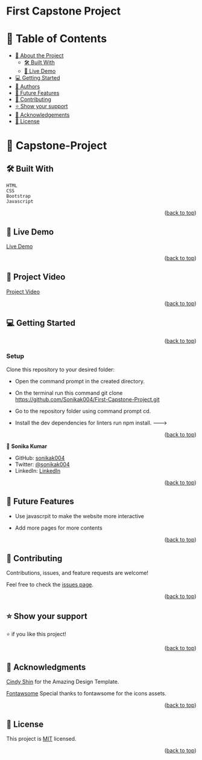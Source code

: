 <a name="readme-top"></a>

<h1>First Capstone Project</h1>

# 📗 Table of Contents

- [📖 About the Project](#about-project)
  - [🛠 Built With](#built-with)
  - [🚀 Live Demo](#live-demo)
- [💻 Getting Started](#getting-started)
- [👥 Authors](#authors)
- [🔭 Future Features](#future-features)
- [🤝 Contributing](#contributing)
- [⭐️ Show your support](#support)
- [🙏 Acknowledgements](#acknowledgements)
- [📝 License](#license)

<!-- PROJECT DESCRIPTION -->

# 📖 Capstone-Project <a name="about-project"></a>


## 🛠 Built With <a name="built-with"></a>
    HTML
    CSS
    Bootstrap
    Javascript


<p align="right">(<a href="#readme-top">back to top</a>)</p>

<!-- LIVE DEMO -->

## 🚀 Live Demo <a name="live-demo"></a>

[Live Demo](https://sonikak004.github.io/First-Capstone-Project/)

<p align="right">(<a href="#readme-top">back to top</a>)</p>

<!-- Project Video -->

## 🚀 Project Video <a name="live-demo"></a>

[Project Video](https://www.loom.com/share/7791e83c438541c99ca3d14dde741759)

<p align="right">(<a href="#readme-top">back to top</a>)</p>


<!-- GETTING STARTED -->

## 💻 Getting Started <a name="getting-started"></a>

<p align="right">(<a href="#readme-top">back to top</a>)</p>

### Setup

Clone this repository to your desired folder:

- Open the command prompt in the created directory.

- On the terminal run this command git clone https://github.com/Sonikak004/First-Capstone-Project.git

- Go to the repository folder using command prompt cd.

- Install the dev dependencies for linters run npm install.
--->

<p align="right">(<a href="#readme-top">back to top</a>)</p>

<!-- Author -->

👤 **Sonika Kumar**

- GitHub: [sonikak004](https://github.com/sonikak004)
- Twitter: [@sonikak004](https://twitter.com/sonikak004)
- LinkedIn: [LinkedIn](https://www.linkedin.com/in/sonikak004/)


<p align="right">(<a href="#readme-top">back to top</a>)</p>

<!-- FUTURE FEATURES -->

## 🔭 Future Features <a name="future-features"></a>

- Use javascrpit to make the website more interactive

- Add more pages for more contents

<p align="right">(<a href="#readme-top">back to top</a>)</p>

<!-- CONTRIBUTING -->

## 🤝 Contributing <a name="contributing"></a>

Contributions, issues, and feature requests are welcome!

Feel free to check the [issues page](https://github.com/Sonikak004/First-Capstone-Project/issues).

<p align="right">(<a href="#readme-top">back to top</a>)</p>

<!-- SUPPORT -->

## ⭐️ Show your support <a name="support"></a>

⭐️ if you like this project!

<p align="right">(<a href="#readme-top">back to top</a>)</p>

<!-- ACKNOWLEDGEMENTS -->

## 🙏 Acknowledgments <a name="acknowledgements"></a>

[Cindy Shin](https://www.behance.net/gallery/29845175/CC-Global-Summit-2015) for the Amazing Design Template.

[Fontawsome](https://fontawesome.com/) Special thanks to fontawsome for the icons assets.



<p align="right">(<a href="#readme-top">back to top</a>)</p>



<!-- LICENSE -->

## 📝 License <a name="license"></a>

This project is [MIT](./mit.md) licensed.


<p align="right">(<a href="#readme-top">back to top</a>)</p>
